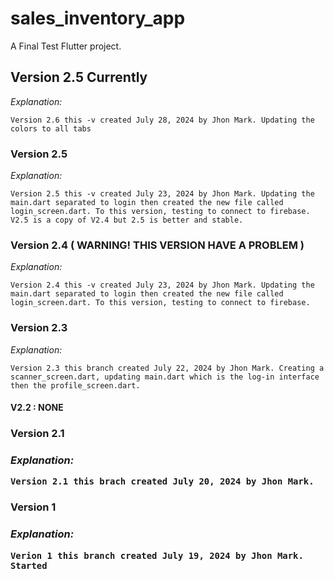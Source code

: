# sales_inventory_app

A Final Test Flutter project.


## Version 2.5 Currently 

<i>Explanation:</i> 

    Version 2.6 this -v created July 28, 2024 by Jhon Mark. Updating the colors to all tabs

### Version 2.5

<i>Explanation:</i> 

    Version 2.5 this -v created July 23, 2024 by Jhon Mark. Updating the main.dart separated to login then created the new file called login_screen.dart. To this version, testing to connect to firebase. V2.5 is a copy of V2.4 but 2.5 is better and stable. 



### Version 2.4 ( WARNING! THIS VERSION HAVE A PROBLEM ) 
<i>Explanation:</i> 

    Version 2.4 this -v created July 23, 2024 by Jhon Mark. Updating the main.dart separated to login then created the new file called login_screen.dart. To this version, testing to connect to firebase. 



### Version 2.3  
<i>Explanation:</i> 

    Version 2.3 this branch created July 22, 2024 by Jhon Mark. Creating a scanner_screen.dart, updating main.dart which is the log-in interface then the profile_screen.dart. 


#### V2.2 : NONE


<h3>Version 2.1<h3>
<i>Explanation:</i> 
    
    Version 2.1 this brach created July 20, 2024 by Jhon Mark. 


<h3>Version 1<h3>
<i>Explanation:</i> 
    
    Verion 1 this branch created July 19, 2024 by Jhon Mark. Started 

